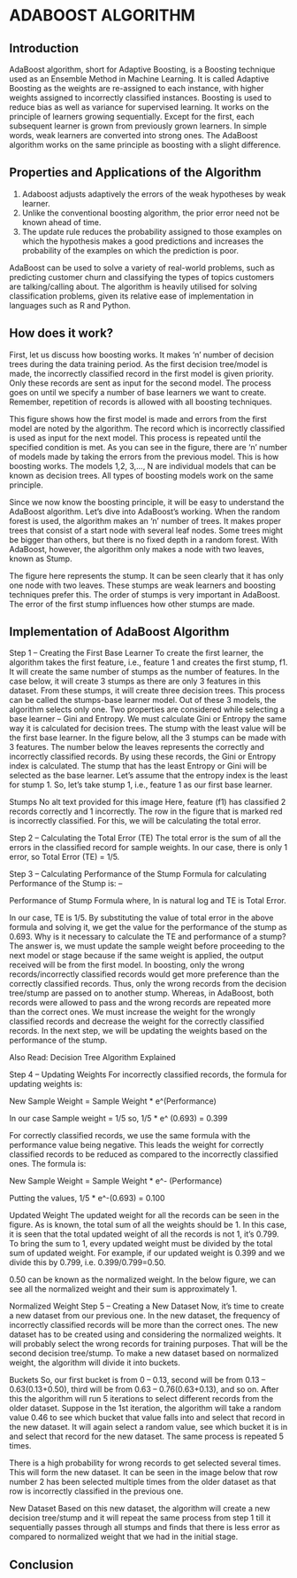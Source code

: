 # ADABOOST ALGORITHM

## Introduction

AdaBoost algorithm, short for Adaptive Boosting, is a Boosting technique used as an Ensemble Method in Machine Learning. It is called Adaptive Boosting as the weights are re-assigned to each instance, with higher weights assigned to incorrectly classified instances. Boosting is used to reduce bias as well as variance for supervised learning. It works on the principle of learners growing sequentially. Except for the first, each subsequent learner is grown from previously grown learners. In simple words, weak learners are converted into strong ones. The AdaBoost algorithm works on the same principle as boosting with a slight difference. 

## Properties and Applications of the Algorithm

1. Adaboost adjusts adaptively the errors of the weak hypotheses by weak learner.
2. Unlike the conventional boosting algorithm, the prior error need not be known ahead of time.
3. The update rule reduces the probability assigned to those examples on which the hypothesis makes a good predictions and increases the probability of the examples
on which the prediction is poor.

AdaBoost can be used to solve a variety of real-world problems, such as predicting customer churn and classifying the types of topics customers are talking/calling about. The algorithm is heavily utilised for solving classification problems, given its relative ease of implementation in languages such as R and Python.

## How does it work?

First, let us discuss how boosting works. It makes ‘n’ number of decision trees during the data training period. As the first decision tree/model is made, the incorrectly classified record in the first model is given priority. Only these records are sent as input for the second model. The process goes on until we specify a number of base learners we want to create. Remember, repetition of records is allowed with all boosting techniques.

This figure shows how the first model is made and errors from the first model are noted by the algorithm. The record which is incorrectly classified is used as input for the next model. This process is repeated until the specified condition is met. As you can see in the figure, there are ‘n’ number of models made by taking the errors from the previous model. This is how boosting works. The models 1,2, 3,…, N are individual models that can be known as decision trees. All types of boosting models work on the same principle. 

Since we now know the boosting principle, it will be easy to understand the AdaBoost algorithm. Let’s dive into AdaBoost’s working. When the random forest is used, the algorithm makes an ‘n’ number of trees. It makes proper trees that consist of a start node with several leaf nodes. Some trees might be bigger than others, but there is no fixed depth in a random forest. With AdaBoost, however, the algorithm only makes a node with two leaves, known as Stump.

The figure here represents the stump. It can be seen clearly that it has only one node with two leaves. These stumps are weak learners and boosting techniques prefer this. The order of stumps is very important in AdaBoost. The error of the first stump influences how other stumps are made. 


## Implementation of AdaBoost Algorithm


Step 1 – Creating the First Base Learner
To create the first learner, the algorithm takes the first feature, i.e., feature 1 and creates the first stump, f1. It will create the same number of stumps as the number of features. In the case below, it will create 3 stumps as there are only 3 features in this dataset. From these stumps, it will create three decision trees. This process can be called the stumps-base learner model. Out of these 3 models, the algorithm selects only one. Two properties are considered while selecting a base learner – Gini and Entropy. We must calculate Gini or Entropy the same way it is calculated for decision trees. The stump with the least value will be the first base learner. In the figure below, all the 3 stumps can be made with 3 features. The number below the leaves represents the correctly and incorrectly classified records. By using these records, the Gini or Entropy index is calculated. The stump that has the least Entropy or Gini will be selected as the base learner. Let’s assume that the entropy index is the least for stump 1. So, let’s take stump 1, i.e., feature 1 as our first base learner.

Stumps
No alt text provided for this image
Here, feature (f1) has classified 2 records correctly and 1 incorrectly. The row in the figure that is marked red is incorrectly classified. For this, we will be calculating the total error.

Step 2 – Calculating the Total Error (TE)
The total error is the sum of all the errors in the classified record for sample weights. In our case, there is only 1 error, so Total Error (TE) = 1/5.

Step 3 – Calculating Performance of the Stump
Formula for calculating Performance of the Stump is: –

Performance of Stump Formula
where, ln is natural log and TE is Total Error.

In our case, TE is 1/5. By substituting the value of total error in the above formula and solving it, we get the value for the performance of the stump as 0.693. Why is it necessary to calculate the TE and performance of a stump? The answer is, we must update the sample weight before proceeding to the next model or stage because if the same weight is applied, the output received will be from the first model. In boosting, only the wrong records/incorrectly classified records would get more preference than the correctly classified records. Thus, only the wrong records from the decision tree/stump are passed on to another stump. Whereas, in AdaBoost, both records were allowed to pass and the wrong records are repeated more than the correct ones. We must increase the weight for the wrongly classified records and decrease the weight for the correctly classified records. In the next step, we will be updating the weights based on the performance of the stump.

Also Read: Decision Tree Algorithm Explained

Step 4 – Updating Weights
For incorrectly classified records, the formula for updating weights is:

New Sample Weight = Sample Weight * e^(Performance) 

In our case Sample weight = 1/5 so, 1/5 * e^ (0.693) = 0.399

For correctly classified records, we use the same formula with the performance value being negative. This leads the weight for correctly classified records to be reduced as compared to the incorrectly classified ones. The formula is:

New Sample Weight = Sample Weight * e^- (Performance)

Putting the values, 1/5 * e^-(0.693) = 0.100

Updated Weight
The updated weight for all the records can be seen in the figure. As is known, the total sum of all the weights should be 1. In this case, it is seen that the total updated weight of all the records is not 1, it’s 0.799. To bring the sum to 1, every updated weight must be divided by the total sum of updated weight. For example, if our updated weight is 0.399 and we divide this by 0.799, i.e. 0.399/0.799=0.50. 

0.50 can be known as the normalized weight. In the below figure, we can see all the normalized weight and their sum is approximately 1.

Normalized Weight
Step 5 – Creating a New Dataset
Now, it’s time to create a new dataset from our previous one. In the new dataset, the frequency of incorrectly classified records will be more than the correct ones. The new dataset has to be created using and considering the normalized weights. It will probably select the wrong records for training purposes. That will be the second decision tree/stump. To make a new dataset based on normalized weight, the algorithm will divide it into buckets.

Buckets
So, our first bucket is from 0 – 0.13, second will be from 0.13 – 0.63(0.13+0.50), third will be from 0.63 – 0.76(0.63+0.13), and so on. After this the algorithm will run 5 iterations to select different records from the older dataset. Suppose in the 1st iteration, the algorithm will take a random value 0.46 to see which bucket that value falls into and select that record in the new dataset. It will again select a random value, see which bucket it is in and select that record for the new dataset. The same process is repeated 5 times. 

There is a high probability for wrong records to get selected several times. This will form the new dataset. It can be seen in the image below that row number 2 has been selected multiple times from the older dataset as that row is incorrectly classified in the previous one. 

New Dataset
Based on this new dataset, the algorithm will create a new decision tree/stump and it will repeat the same process from step 1 till it sequentially passes through all stumps and finds that there is less error as compared to normalized weight that we had in the initial stage.



## Conclusion
